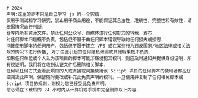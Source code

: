     # 2024
    声明:这里的脚本只是自己学习 js 的一个实践.　　  
    仅用于测试和学习研究，禁止用于商业用途，不能保证其合法性，准确性，完整性和有效性，请根据情况自行判断.　　
    仓库内所有资源文件，禁止任何公众号、自媒体进行任何形式的转载、发布．　　
    对任何脚本问题概不负责，包括但不限于由任何脚本错误导致的任何损失或损害．
    间接使用脚本的任何用户，包括但不限于建立 VPS 或在某些行为违反国家/地区法律或相关法规的情况下进行传播, 对于由此引起的任何隐私泄漏或其他后果概不负责.　　
    如果任何单位或个人认为该项目的脚本可能涉嫌侵犯其权利，则应及时通知并提供身份证明，所有权证明，我们将在收到认证文件后删除相关脚本.　　
    任何以任何方式查看此项目的人或直接或间接使用该 Script 项目的任何脚本的使用者都应仔细阅读此声明。保留随时更改或补充此免责声明的权利。一旦使用并复制了任何相关脚本或 Script 项目的规则，则视为您已接受此免责声明.　　
    您必须在下载后的 24 小时内从计算机或手机中完全删除以上内容.

